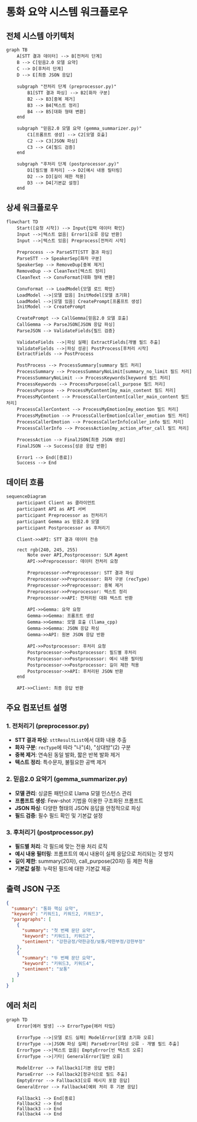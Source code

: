 # 통화 요약 시스템 워크플로우

## 전체 시스템 아키텍처

```mermaid
graph TB
    A[STT 결과 데이터] --> B[전처리 단계]
    B --> C[믿음2.0 모델 요약]
    C --> D[후처리 단계]
    D --> E[최종 JSON 응답]
    
    subgraph "전처리 단계 (preprocessor.py)"
        B1[STT 결과 파싱] --> B2[화자 구분]
        B2 --> B3[중복 제거]
        B3 --> B4[텍스트 정리]
        B4 --> B5[대화 형태 변환]
    end
    
    subgraph "믿음2.0 모델 요약 (gemma_summarizer.py)"
        C1[프롬프트 생성] --> C2[모델 호출]
        C2 --> C3[JSON 파싱]
        C3 --> C4[필드 검증]
    end
    
    subgraph "후처리 단계 (postprocessor.py)"
        D1[필드별 후처리] --> D2[예시 내용 필터링]
        D2 --> D3[길이 제한 적용]
        D3 --> D4[기본값 설정]
    end
```

## 상세 워크플로우

```mermaid
flowchart TD
    Start([요청 시작]) --> Input{입력 데이터 확인}
    Input -->|텍스트 없음| Error1[오류 응답 반환]
    Input -->|텍스트 있음| Preprocess[전처리 시작]
    
    Preprocess --> ParseSTT[STT 결과 파싱]
    ParseSTT --> SpeakerSep[화자 구분]
    SpeakerSep --> RemoveDup[중복 제거]
    RemoveDup --> CleanText[텍스트 정리]
    CleanText --> ConvFormat[대화 형태 변환]
    
    ConvFormat --> LoadModel{모델 로드 확인}
    LoadModel -->|모델 없음| InitModel[모델 초기화]
    LoadModel -->|모델 있음| CreatePrompt[프롬프트 생성]
    InitModel --> CreatePrompt
    
    CreatePrompt --> CallGemma[믿음2.0 모델 호출]
    CallGemma --> ParseJSON[JSON 응답 파싱]
    ParseJSON --> ValidateFields{필드 검증}
    
    ValidateFields -->|파싱 실패| ExtractFields[개별 필드 추출]
    ValidateFields -->|파싱 성공| PostProcess[후처리 시작]
    ExtractFields --> PostProcess
    
    PostProcess --> ProcessSummary[summary 필드 처리]
    ProcessSummary --> ProcessSummaryNoLimit[summary_no_limit 필드 처리]
    ProcessSummaryNoLimit --> ProcessKeywords[keyword 필드 처리]
    ProcessKeywords --> ProcessPurpose[call_purpose 필드 처리]
    ProcessPurpose --> ProcessMyContent[my_main_content 필드 처리]
    ProcessMyContent --> ProcessCallerContent[caller_main_content 필드 처리]
    ProcessCallerContent --> ProcessMyEmotion[my_emotion 필드 처리]
    ProcessMyEmotion --> ProcessCallerEmotion[caller_emotion 필드 처리]
    ProcessCallerEmotion --> ProcessCallerInfo[caller_info 필드 처리]
    ProcessCallerInfo --> ProcessAction[my_action_after_call 필드 처리]
    
    ProcessAction --> FinalJSON[최종 JSON 생성]
    FinalJSON --> Success[성공 응답 반환]
    
    Error1 --> End([종료])
    Success --> End
```

## 데이터 흐름

```mermaid
sequenceDiagram
    participant Client as 클라이언트
    participant API as API 서버
    participant Preprocessor as 전처리기
    participant Gemma as 믿음2.0 모델
    participant Postprocessor as 후처리기
    
    Client->>API: STT 결과 데이터 전송
    
    rect rgb(240, 245, 255)
        Note over API,Postprocessor: SLM Agent
        API->>Preprocessor: 데이터 전처리 요청
        
        Preprocessor->>Preprocessor: STT 결과 파싱
        Preprocessor->>Preprocessor: 화자 구분 (recType)
        Preprocessor->>Preprocessor: 중복 제거
        Preprocessor->>Preprocessor: 텍스트 정리
        Preprocessor->>API: 전처리된 대화 텍스트 반환
        
        API->>Gemma: 요약 요청
        Gemma->>Gemma: 프롬프트 생성
        Gemma->>Gemma: 모델 호출 (llama_cpp)
        Gemma->>Gemma: JSON 응답 파싱
        Gemma->>API: 원본 JSON 응답 반환
        
        API->>Postprocessor: 후처리 요청
        Postprocessor->>Postprocessor: 필드별 후처리
        Postprocessor->>Postprocessor: 예시 내용 필터링
        Postprocessor->>Postprocessor: 길이 제한 적용
        Postprocessor->>API: 후처리된 JSON 반환
    end
    
    API->>Client: 최종 응답 반환
```

## 주요 컴포넌트 설명

### 1. 전처리기 (preprocessor.py)
- **STT 결과 파싱**: `sttResultList`에서 대화 내용 추출
- **화자 구분**: `recType`에 따라 "나"(4), "상대방"(2) 구분
- **중복 제거**: 연속된 동일 발화, 짧은 반복 발화 제거
- **텍스트 정리**: 특수문자, 불필요한 공백 제거

### 2. 믿음2.0 요약기 (gemma_summarizer.py)
- **모델 관리**: 싱글톤 패턴으로 Llama 모델 인스턴스 관리
- **프롬프트 생성**: Few-shot 기법을 이용한 구조화된 프롬프트
- **JSON 파싱**: 다양한 형태의 JSON 응답을 안정적으로 파싱
- **필드 검증**: 필수 필드 확인 및 기본값 설정

### 3. 후처리기 (postprocessor.py)
- **필드별 처리**: 각 필드에 맞는 전용 처리 로직
- **예시 내용 필터링**: 프롬프트의 예시 내용이 실제 응답으로 처리되는 것 방지
- **길이 제한**: summary(20자), call_purpose(20자) 등 제한 적용
- **기본값 설정**: 누락된 필드에 대한 기본값 제공

## 출력 JSON 구조

```json
{
  "summary": "통화 핵심 요약",
  "keyword": "키워드1, 키워드2, 키워드3",
  "paragraphs": [
    {
      "summary": "첫 번째 문단 요약",
      "keyword": "키워드1, 키워드2",
      "sentiment": "강한긍정/약한긍정/보통/약한부정/강한부정"
    },
    {
      "summary": "두 번째 문단 요약",
      "keyword": "키워드3, 키워드4",
      "sentiment": "보통"
    }
  ]
}
```

## 에러 처리

```mermaid
graph TD
    Error[에러 발생] --> ErrorType{에러 타입}
    
    ErrorType -->|모델 로드 실패| ModelError[모델 초기화 오류]
    ErrorType -->|JSON 파싱 실패| ParseError[파싱 오류 - 개별 필드 추출]
    ErrorType -->|텍스트 없음| EmptyError[빈 텍스트 오류]
    ErrorType -->|기타| GeneralError[일반 오류]
    
    ModelError --> Fallback1[기본 응답 반환]
    ParseError --> Fallback2[정규식으로 필드 추출]
    EmptyError --> Fallback3[오류 메시지 포함 응답]
    GeneralError --> Fallback4[예외 처리 후 기본 응답]
    
    Fallback1 --> End[종료]
    Fallback2 --> End
    Fallback3 --> End
    Fallback4 --> End
``` 